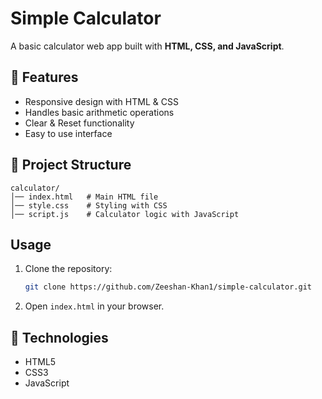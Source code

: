 # Simple Calculator

A basic calculator web app built with **HTML, CSS, and JavaScript**.

## 🚀 Features

* Responsive design with HTML & CSS
* Handles basic arithmetic operations
* Clear & Reset functionality
* Easy to use interface

## 📂 Project Structure

```
calculator/
│── index.html   # Main HTML file
│── style.css    # Styling with CSS
│── script.js    # Calculator logic with JavaScript
```

## Usage

1. Clone the repository:

   ```bash
   git clone https://github.com/Zeeshan-Khan1/simple-calculator.git
   ```
2. Open `index.html` in your browser.

## 🔧 Technologies

* HTML5
* CSS3
* JavaScript
